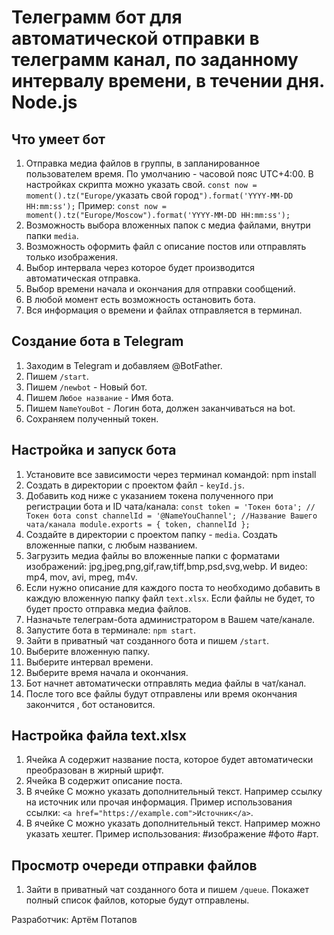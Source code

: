 # Телеграмм бот для автоматической отправки в телеграмм канал, по заданному интервалу времени, в течении дня. Node.js

## Что умеет бот
1. Отправка медиа файлов в группы, в запланированное пользователем время. По умолчанию - часовой пояс UTC+4:00.
В настройках скрипта можно указать свой. `const now = moment().tz("Europe/`указать свой город`").format('YYYY-MM-DD HH:mm:ss');` 
Пример: `const now = moment().tz("Europe/Moscow").format('YYYY-MM-DD HH:mm:ss');`
2. Возможность выбора вложенных папок с медиа файлами, внутри папки `media`.
3. Возможность оформить файл с описание постов или отправлять только изображения.
4. Выбор интервала через которое будет производится автоматическая отправка.
5. Выбор времени начала и окончания для отправки сообщений.
6. В любой момент есть возможность остановить бота.
7. Вся информация о времени и файлах отправляется в терминал.

## Создание бота в Telegram
1. Заходим в Telegram и добавляем @BotFather.
2. Пишем `/start`.
3. Пишем `/newbot` - Новый бот.
4. Пишем `Любое название` - Имя бота.
5. Пишем `NameYouBot` - Логин бота, должен заканчиваться на bot.
6. Сохраняем полученный токен.

## Настройка и запуск бота
1. Установите все зависимости через терминал командой: npm install
2. Создать в директории с проектом файл - `keyId.js`.
3. Добавить код ниже с указанием токена полученного при регистрации бота и ID чата/канала:
`const token = 'Токен бота'; //Токен бота
const channelId = '@NameYouChannel'; //Название Вашего чата/канала
module.exports = { token, channelId };`
4. Создайте в директории с проектом папку - `media`. Создать вложенные папки, с любым названием.
5. Загрузить медиа файлы во вложенные папки с форматами изображений: jpg,jpeg,png,gif,raw,tiff,bmp,psd,svg,webp. 
И видео: mp4, mov, avi, mpeg, m4v.
6. Если нужно описание для каждого поста то необходимо добавить в каждую вложенную папку файл `text.xlsx`. Если файлы не будет, то будет просто отправка медиа файлов.
7. Назначьте телеграм-бота администратором в Вашем чате/канале.
8. Запустите бота в терминале: `npm start`.
9. Зайти в приватный чат созданного бота и пишем `/start`.
10. Выберите вложенную папку.
11. Выберите интервал времени.
12. Выберите время начала и окончания.
13. Бот начнет автоматически отправлять медиа файлы в чат/канал.
14. После того все файлы будут отправлены или время окончания закончится , бот остановится.

## Настройка файла text.xlsx
1. Ячейка A содержит название поста, которое будет автоматически преобразован в жирный шрифт.
2. Ячейка B содержит описание поста.
3. В ячейке C можно указать дополнительный текст. Например ссылку на источник или прочая информация. Пример использования ссылки: `<a href="https://example.com">Источник</a>`.
4. В ячейке C можно указать дополнительный текст. Например можно указать хештег. Пример использования: #изображение #фото #арт.

## Просмотр очереди отправки файлов
1. Зайти в приватный чат созданного бота и пишем `/queue`. Покажет полный список файлов, которые будут отправлены.


Разработчик: Артём Потапов